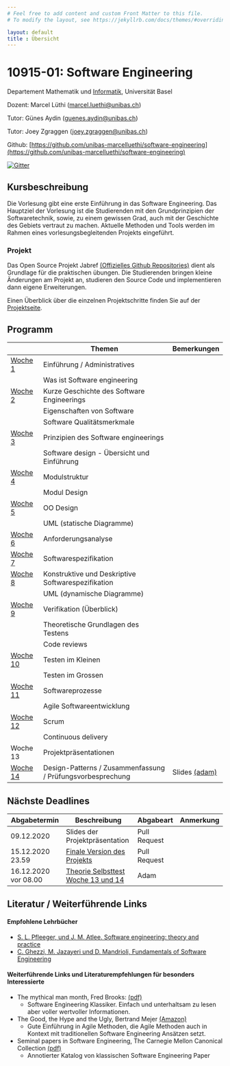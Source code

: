 ```yaml
---
# Feel free to add content and custom Front Matter to this file.
# To modify the layout, see https://jekyllrb.com/docs/themes/#overriding-theme-defaults

layout: default
title : Übersicht
---
```


# 10915-01: Software Engineering

Departement Mathematik und [Informatik](http://informatik.unibas.ch/), Universität Basel

Dozent: Marcel Lüthi (<marcel.luethi@unibas.ch>)

Tutor: Günes Aydin (<guenes.aydin@unibas.ch>)

Tutor: Joey Zgraggen (<joey.zgraggen@unibas.ch>)

Github: [https://github.com/unibas-marcelluethi/software-engineering](https://github.com/unibas-marcelluethi/software-engineering)

[![Gitter](https://badges.gitter.im/unibas-10915-01/software-engineering.svg)](https://gitter.im/unibas-10915-01/software-engineering?utm_source=badge&utm_medium=badge&utm_campaign=pr-badge)


## Kursbeschreibung

Die Vorlesung gibt eine erste Einführung in das Software Engineering.
Das Hauptziel der Vorlesung ist die Studierenden mit den Grundprinzipien der Softwaretechnik, sowie, zu einem gewissen Grad, auch mit der Geschichte des Gebiets vertraut zu machen.
Aktuelle Methoden und Tools werden im Rahmen eines vorlesungsbegleitenden Projekts eingeführt.

### Projekt

Das Open Source Projekt Jabref [(Offizielles Github Repositories)](https://github.com/jabref/jabref) dient als Grundlage für die praktischen
übungen. Die Studierenden bringen kleine Änderungen am Projekt an, studieren den Source Code und implementieren dann eigene Erweiterungen.

Einen Überblick über die einzelnen Projektschritte finden Sie auf der [Projektseite](project/project-summary.html).

## Programm

|  | Themen | Bemerkungen |
|------| ----- | --------- |
|[Woche 1](week1/index) | Einführung / Administratives  | |
|    | Was ist Software engineering  | |
|[Woche 2](week2/index) | Kurze Geschichte des Software Engineerings  | |
|    | Eigenschaften von Software ||
|    |  Software Qualitätsmerkmale | |
|[Woche 3](./week3/index) | Prinzipien des Software engineerings   | |
|    | Software design - Übersicht und Einführung |  |
|[Woche 4](./week4/index) | Modulstruktur  | |
|    | Modul Design  | |
|[Woche 5](./week5/index) | OO Design | |
|    | UML (statische Diagramme)  | |
|[Woche 6](./week6/index)   | Anforderungsanalyse   | |
|[Woche 7](./week7/index) | Softwarespezifikation  |  |
|[Woche 8](./week8/index) | Konstruktive und Deskriptive Softwarespezifikation  |  |
|    | UML (dynamische Diagramme)  | |
|[Woche 9](./week9/index) | Verifikation (Überblick)  | |
|    | Theoretische Grundlagen des Testens| |
|    | Code reviews | |
| [Woche 10](./week10/index) | Testen im Kleinen   | |
|| Testen im Grossen ||
| [Woche 11](./week11/index)    | Softwareprozesse | |
|             | Agile Softwareentwicklung   | |
| [Woche 12](./week12/index)| Scrum  | |
|         | Continuous delivery | |
| Woche 13 | Projektpräsentationen | |
| [Woche 14](./week13/index)     | Design-Patterns / Zusammenfassung / Prüfungsvorbesprechung | Slides [(adam)](https://adam.unibas.ch/goto_adam_file_1110146_download.html) |

## Nächste Deadlines

| Abgabetermin | Beschreibung | Abgabeart | Anmerkung |
| ------------ | ------------ | ---- | ------- |
| 09.12.2020 | Slides der Projektpräsentation  | Pull Request | |
| 15.12.2020 23.59 | [Finale Version des Projekts](project/week12/exercises) | Pull Request | |
| 16.12.2020 vor 08.00 | [Theorie Selbsttest Woche 13 und 14 ](https://adam.unibas.ch/goto_adam_tst_1099159.html) | Adam | |


## Literatur / Weiterführende Links

#### Empfohlene Lehrbücher


* [S. L. Pfleeger, und J. M. Atlee. Software engineering: theory and practice](https://www.pearson.com/us/higher-education/program/Pfleeger-Pfleeger-Software-Engineering-4-4th-Edition/PGM58925.html)
* [C. Ghezzi, M. Jazayeri und D. Mandrioli, Fundamentals of Software Engineering](https://www.pearson.com/us/higher-education/program/Ghezzi-Fundamentals-of-Software-Engineering-2nd-Edition/PGM13112.html)



#### Weiterführende Links und Literaturempfehlungen für besonders Interessierte
* The mythical man month, Fred Brooks: [(pdf)](https://is.muni.cz/www/208322/The.Mythical.Man.Month.F.Brooks.pdf)
    * Software Engineering Klassiker. Einfach und unterhaltsam zu lesen aber voller wertvoller Informationen.
* The Good, the Hype and the Ugly, Bertrand Mejer [(Amazon)](https://www.amazon.com/Agile-Good-Hype-Bertrand-Meyer/dp/3319051547)
    * Gute Einführung in Agile Methoden, die Agile Methoden auch in Kontext mit traditionellen Software Engineering Ansätzen setzt.
* Seminal papers in Software Engineering, The Carnegie Mellon Canonical Collection [(pdf)](http://reports-archive.adm.cs.cmu.edu/anon/isr2015/CMU-ISR-15-107.pdf)
    * Annotierter Katalog von klassischen Software Engineering Paper

